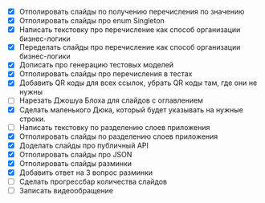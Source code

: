 - [X] Отполировать слайды по получению перечисления по значению
- [X] Отполировать слайды про enum Singleton
- [X] Написать текстовку про перечисление как способ организации бизнес-логики
- [X] Переделать слайды про перечисление как способ организации бизнес-логики
- [X] Дописать про генерацию тестовых моделей
- [X] Отполировать слайды про перечисления в тестах
- [X] Добавить QR коды для всех ссылок, убрать QR коды там, где они не нужны
- [ ] Нарезать Джошуа Блоха для слайдов с оглавлением
- [X] Сделать маленького Дюка, который будет указывать на нужные строки.
- [ ] Написать текстовку по разделению слоев приложения
- [X] Отполировать слайды по разделению слоев приложения
- [X] Доделать слайды про публичный API
- [X] Отполировать слайды про JSON
- [X] Отполировать слайды разминки
- [X] Добавить ответ на 3 вопрос разминки
- [ ] Сделать прогрессбар количества слайдов
- [ ] Записать видеообращение